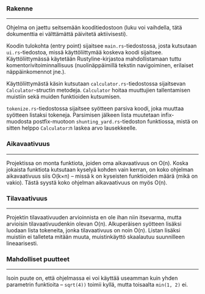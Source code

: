 ### Rakenne
---

Ohjelma on jaettu seitsemään kooditiedostoon (luku voi vaihdella, tätä dokumenttia ei välttämättä päivitetä aktiivisesti).

Koodin tulokohta (entry point) sijaitsee `main.rs`-tiedostossa, josta kutsutaan `ui.rs`-tiedostoa, missä käyttöliittymää koskeva koodi sijaitsee. Käyttöliittymässä käytetään Rustyline-kirjastoa mahdollistamaan tuttu komentorivitoiminnallisuus (nuolinäppäimillä tekstin navigoiminen, erilaiset näppäinkomennot jne.).

Käyttöliittymästä käsin kutsutaan `calculator.rs`-tiedostossa sijaitsevan `Calculator`-structin
metodeja. `Calculator` hoitaa muuttujien tallentamisen muistiin sekä muiden funktioiden kutsumisen.

`tokenize.rs`-tiedostossa sijaitsee syötteen parsiva koodi, joka muuttaa syötteen listaksi
tokeneja. Parsimisen jälkeen lista muutetaan infix-muodosta postfix-muotoon
`shunting_yard.rs`-tiedoston funktiossa, mistä on sitten helppo `Calculator`:n laskea arvo
lausekkeelle.


### Aikavaativuus
---

Projektissa on monta funktiota, joiden oma aikavaativuus on O(n). Koska jokaista funktiota kutsutaan kyselyä kohden vain kerran, on koko ohjelman aikavaativuus siis O(k×n) – missä k on kyseisten funktioiden määrä (mikä on vakio). Tästä syystä koko ohjelman aikavaativuus on myös O(n).

### Tilavaativuus
---

Projektin tilavaativuuden arvioinnista en ole ihan niin itsevarma, mutta arvioisin
tilavaativuudenkin olevan O(n). Alkuperäisen syötteen lisäksi luodaan lista tokeneita, jonka
tilavaativuus on noin O(n). Listan lisäksi muistiin ei talleteta mitään muuta, muistinkäyttö
skaalautuu suunnilleen lineaarisesti. 

### Mahdolliset puutteet
---

Isoin puute on, että ohjelmassa ei voi käyttää useamman kuin yhden parametrin funktioita –
`sqrt(4))` toimii kyllä, mutta toisaalta `min(1, 2)` ei.

